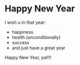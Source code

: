 # Happy New Year

I wish u in that year:
- happiness
- health (unconditionally)
- success
- and just have a great year

Happy New Year, pal!!!
